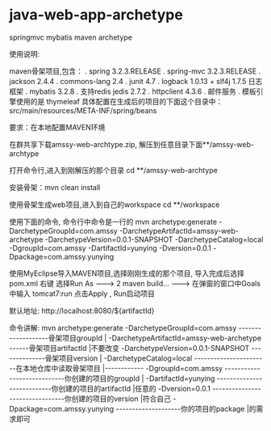 # java-web-app-archetype
springmvc mybatis maven archetype

使用说明:

maven骨架项目,包含：
. spring 3.2.3.RELEASE
. spring-mvc 3.2.3.RELEASE
. jackson 2.4.4
. commons-lang 2.4
. junit 4.7
. logback 1.0.13 + slf4j 1.7.5 日志框架
. mybatis 3.2.8
. 支持redis jedis 2.7.2
. httpclient 4.3.6
. 邮件服务
. 模板引擎使用的是 thymeleaf
具体配置在生成后的项目的下面这个目录中：src/main/resources/META-INF/spring/beans

要求：在本地配置MAVEN环境

在群共享下载amssy-web-archtype.zip, 解压到任意目录下面**/amssy-web-archtype

打开命令行,进入到刚解压的那个目录 cd **/amssy-web-archtype

安装骨架：mvn clean install

使用骨架生成web项目,进入到自己的workspace cd **/workspace

使用下面的命令, 命令行中命令是一行的
mvn archetype:generate 
	-DarchetypeGroupId=com.amssy 
	-DarchetypeArtifactId=amssy-web-archetype 
	-DarchetypeVersion=0.0.1-SNAPSHOT 
	-DarchetypeCatalog=local 
	-DgroupId=com.amssy 
	-DartifactId=yunying 
	-Dversion=0.0.1 
	-Dpackage=com.amssy.yunying
	
使用MyEclipse导入MAVEN项目,选择刚刚生成的那个项目,
导入完成后选择 pom.xml 右键
选择Run As ---> 2 maven build... ---> 在弹窗的窗口中Goals中输入 tomcat7:run
点击Apply , Run启动项目

默认地址: http://localhost:8080/${artifactId}
	
命令讲解:
mvn archetype:generate 
	-DarchetypeGroupId=com.amssy -------------------骨架项目groupId			   |
	-DarchetypeArtifactId=amssy-web-archetype ------骨架项目artifactId         |不要改变
	-DarchetypeVersion=0.0.1-SNAPSHOT --------------骨架项目version            |
	-DarchetypeCatalog=local -----------------------在本地仓库中读取骨架项目   |------------
	-DgroupId=com.amssy ----------------------------你创建的项目的groupId      |
	-DartifactId=yunying ---------------------------你创建的项目的artifactId   |任意的
	-Dversion=0.0.1 --------------------------------你创建的项目的version      |符合自己
	-Dpackage=com.amssy.yunying	--------------------你的项目的package          |的需求即可
